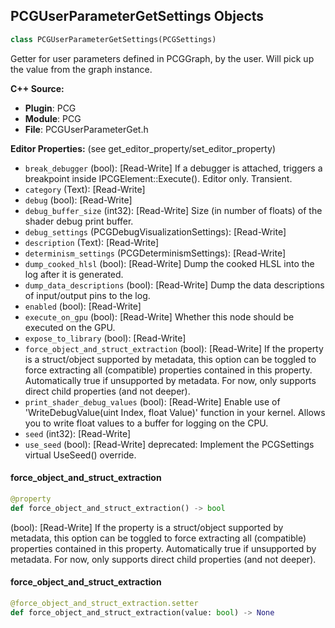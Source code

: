 ## PCGUserParameterGetSettings Objects

```python
class PCGUserParameterGetSettings(PCGSettings)
```

Getter for user parameters defined in PCGGraph, by the user.
Will pick up the value from the graph instance.

**C++ Source:**

- **Plugin**: PCG
- **Module**: PCG
- **File**: PCGUserParameterGet.h

**Editor Properties:** (see get_editor_property/set_editor_property)

- ``break_debugger`` (bool):  [Read-Write] If a debugger is attached, triggers a breakpoint inside IPCGElement::Execute(). Editor only. Transient.
- ``category`` (Text):  [Read-Write]
- ``debug`` (bool):  [Read-Write]
- ``debug_buffer_size`` (int32):  [Read-Write] Size (in number of floats) of the shader debug print buffer.
- ``debug_settings`` (PCGDebugVisualizationSettings):  [Read-Write]
- ``description`` (Text):  [Read-Write]
- ``determinism_settings`` (PCGDeterminismSettings):  [Read-Write]
- ``dump_cooked_hlsl`` (bool):  [Read-Write] Dump the cooked HLSL into the log after it is generated.
- ``dump_data_descriptions`` (bool):  [Read-Write] Dump the data descriptions of input/output pins to the log.
- ``enabled`` (bool):  [Read-Write]
- ``execute_on_gpu`` (bool):  [Read-Write] Whether this node should be executed on the GPU.
- ``expose_to_library`` (bool):  [Read-Write]
- ``force_object_and_struct_extraction`` (bool):  [Read-Write] If the property is a struct/object supported by metadata, this option can be toggled to force extracting all (compatible) properties contained in this property. Automatically true if unsupported by metadata. For now, only supports direct child properties (and not deeper).
- ``print_shader_debug_values`` (bool):  [Read-Write] Enable use of 'WriteDebugValue(uint Index, float Value)' function in your kernel. Allows you to write float values to a buffer for logging on the CPU.
- ``seed`` (int32):  [Read-Write]
- ``use_seed`` (bool):  [Read-Write]
  deprecated: Implement the PCGSettings virtual UseSeed() override.

<a id="unreal.PCGUserParameterGetSettings.force_object_and_struct_extraction"></a>

#### force_object_and_struct_extraction

```python
@property
def force_object_and_struct_extraction() -> bool
```

(bool):  [Read-Write] If the property is a struct/object supported by metadata, this option can be toggled to force extracting all (compatible) properties contained in this property. Automatically true if unsupported by metadata. For now, only supports direct child properties (and not deeper).

<a id="unreal.PCGUserParameterGetSettings.force_object_and_struct_extraction"></a>

#### force_object_and_struct_extraction

```python
@force_object_and_struct_extraction.setter
def force_object_and_struct_extraction(value: bool) -> None
```

<a id="unreal.PCGGenericUserParameterGetSettings"></a>